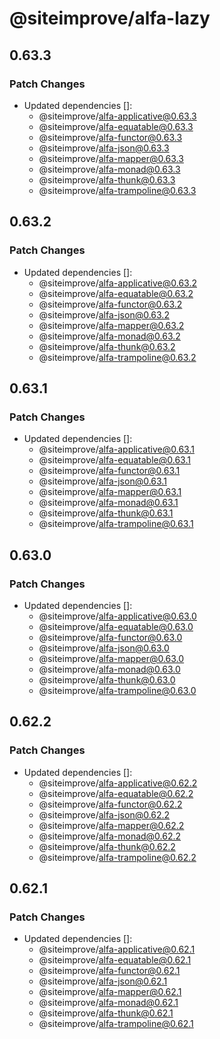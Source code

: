 # @siteimprove/alfa-lazy

## 0.63.3

### Patch Changes

- Updated dependencies []:
  - @siteimprove/alfa-applicative@0.63.3
  - @siteimprove/alfa-equatable@0.63.3
  - @siteimprove/alfa-functor@0.63.3
  - @siteimprove/alfa-json@0.63.3
  - @siteimprove/alfa-mapper@0.63.3
  - @siteimprove/alfa-monad@0.63.3
  - @siteimprove/alfa-thunk@0.63.3
  - @siteimprove/alfa-trampoline@0.63.3

## 0.63.2

### Patch Changes

- Updated dependencies []:
  - @siteimprove/alfa-applicative@0.63.2
  - @siteimprove/alfa-equatable@0.63.2
  - @siteimprove/alfa-functor@0.63.2
  - @siteimprove/alfa-json@0.63.2
  - @siteimprove/alfa-mapper@0.63.2
  - @siteimprove/alfa-monad@0.63.2
  - @siteimprove/alfa-thunk@0.63.2
  - @siteimprove/alfa-trampoline@0.63.2

## 0.63.1

### Patch Changes

- Updated dependencies []:
  - @siteimprove/alfa-applicative@0.63.1
  - @siteimprove/alfa-equatable@0.63.1
  - @siteimprove/alfa-functor@0.63.1
  - @siteimprove/alfa-json@0.63.1
  - @siteimprove/alfa-mapper@0.63.1
  - @siteimprove/alfa-monad@0.63.1
  - @siteimprove/alfa-thunk@0.63.1
  - @siteimprove/alfa-trampoline@0.63.1

## 0.63.0

### Patch Changes

- Updated dependencies []:
  - @siteimprove/alfa-applicative@0.63.0
  - @siteimprove/alfa-equatable@0.63.0
  - @siteimprove/alfa-functor@0.63.0
  - @siteimprove/alfa-json@0.63.0
  - @siteimprove/alfa-mapper@0.63.0
  - @siteimprove/alfa-monad@0.63.0
  - @siteimprove/alfa-thunk@0.63.0
  - @siteimprove/alfa-trampoline@0.63.0

## 0.62.2

### Patch Changes

- Updated dependencies []:
  - @siteimprove/alfa-applicative@0.62.2
  - @siteimprove/alfa-equatable@0.62.2
  - @siteimprove/alfa-functor@0.62.2
  - @siteimprove/alfa-json@0.62.2
  - @siteimprove/alfa-mapper@0.62.2
  - @siteimprove/alfa-monad@0.62.2
  - @siteimprove/alfa-thunk@0.62.2
  - @siteimprove/alfa-trampoline@0.62.2

## 0.62.1

### Patch Changes

- Updated dependencies []:
  - @siteimprove/alfa-applicative@0.62.1
  - @siteimprove/alfa-equatable@0.62.1
  - @siteimprove/alfa-functor@0.62.1
  - @siteimprove/alfa-json@0.62.1
  - @siteimprove/alfa-mapper@0.62.1
  - @siteimprove/alfa-monad@0.62.1
  - @siteimprove/alfa-thunk@0.62.1
  - @siteimprove/alfa-trampoline@0.62.1
